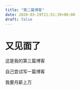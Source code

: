 ```yaml
---
title: "第二篇博客"
date: 2020-03-29T21:51:39+08:00
draft: false
---
```


# 又见面了

这是我的第三篇博客

自己尝试写一篇博客

我要月薪上万
